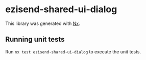 # ezisend-shared-ui-dialog

This library was generated with [Nx](https://nx.dev).

## Running unit tests

Run `nx test ezisend-shared-ui-dialog` to execute the unit tests.

